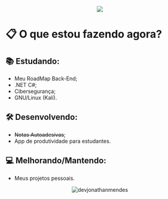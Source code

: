 <p align="center">
  <a href="https://skillicons.dev">
    <img src="https://skillicons.dev/icons?i=js,ts,nodejs,react,electron,dotnet,cs&theme=dark" />
  </a>
</p>

# 📋 O que estou fazendo agora?

## 📚 Estudando:
- Meu RoadMap Back-End;
- .NET C#;
- Cibersegurança;
- GNU/Linux (Kali).

## 🛠️ Desenvolvendo:
- ~~Notas Autoadesivas~~;
- App de produtividade para estudantes.

## 💻 Melhorando/Mantendo:
- Meus projetos pessoais.

<p align="center">
 <img align="center" src="https://github-readme-stats-eight-theta.vercel.app/api/top-langs/?username=devjonathanmendes&show_icons=true&theme=dark&text_color=ffffff&locale=en&layout=compact" alt="devjonathanmendes" />
</p>
